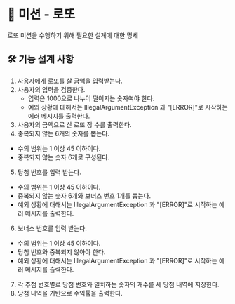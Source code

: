 # 🎰 미션 - 로또

로또 미션을 수행하기 위해 필요한 설계에 대한 명세

## 🛠 기능 설계 사항

1. 사용자에게 로또를 살 금액을 입력받는다.
2. 사용자의 입력을 검증한다.
   * 입력은 1000으로 나누어 떨어지는 숫자여야 한다.
   * 예외 상황에 대해서는 IllegalArgumentException 과 "[ERROR]"로 시작하는 에러 메시지를 출력한다.
3. 사용자의 금액으로 산 로또 장 수를 출력한다.
4. 중복되지 않는 6개의 숫자를 뽑는다.
  * 수의 범위는 1 이상 45 이하이다.
  * 중복되지 않는 숫자 6개로 구성된다.
5. 당첨 번호를 입력 받는다.
  * 수의 범위는 1 이상 45 이하이다.
  * 중복되지 않는 숫자 6개와 보너스 번호 1개를 뽑는다.
  * 예외 상황에 대해서는 IllegalArgumentException 과 "[ERROR]"로 시작하는 에러 메시지를 출력한다.
6. 보너스 번호를 입력 받는다.
  * 수의 범위는 1 이상 45 이하이다.
  * 당첨 번호와 중복되지 않아야 한다.
  * 예외 상황에 대해서는 IllegalArgumentException 과 "[ERROR]"로 시작하는 에러 메시지를 출력한다.
7. 각 추첨 번호별로 당첨 번호와 일치하는 숫자의 개수를 세 당첨 내역에 저장한다.
8. 당첨 내역을 기반으로 수익률을 출력한다.